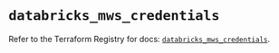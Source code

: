 # `databricks_mws_credentials`

Refer to the Terraform Registry for docs: [`databricks_mws_credentials`](https://registry.terraform.io/providers/databricks/databricks/1.37.0/docs/resources/mws_credentials).
